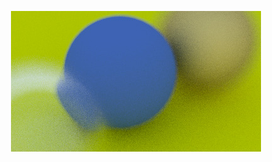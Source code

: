 <p align="center">  
<img src="https://github.com/asli-nobita/ray-tracer/blob/main/.assets/defocus_blur.jpg?raw=true">
</p>